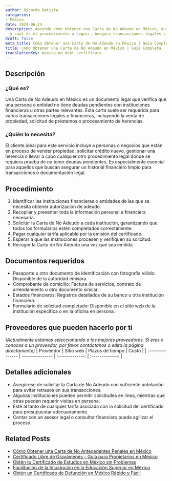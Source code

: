 ```yaml
---
author: Ricardo Batista
categories:
- Mexico
date: 2024-06-24
description: Aprende cómo obtener una Carta de No Adeudo en México, quién la necesita
  y cuál es el procedimiento a seguir. Asegura transacciones legales sin deudas.
draft: false
meta_title: Cómo Obtener una Carta de No Adeudo en México | Guía Completa
title: Cómo Obtener una Carta de No Adeudo en México | Guía Completa
translationKey: mexico-no_debt_certificate
---
```



## Descripción
### ¿Qué es?
Una Carta de No Adeudo en México es un documento legal que verifica que una persona o entidad no tiene deudas pendientes con instituciones financieras u otras partes relevantes. Esta carta suele ser requerida para varias transacciones legales o financieras, incluyendo la venta de propiedad, solicitud de préstamos o procesamiento de herencias.

### ¿Quién lo necesita?
El cliente ideal para este servicio incluye a personas o negocios que están en proceso de vender propiedad, solicitar crédito nuevo, gestionar una herencia o llevar a cabo cualquier otro procedimiento legal donde se requiera prueba de no tener deudas pendientes. Es especialmente esencial para aquellos que buscan asegurar un historial financiero limpio para transacciones o documentación legal.

## Procedimiento

1. Identificar las instituciones financieras o entidades de las que se necesita obtener autorización de adeudo.
2. Recopilar y presentar toda la información personal e financiera necesaria.
3. Solicitar la Carta de No Adeudo a cada institución, garantizando que todos los formularios estén completados correctamente.
4. Pagar cualquier tarifa aplicable por la emisión del certificado.
5. Esperar a que las instituciones procesen y verifiquen su solicitud.
6. Recoger la Carta de No Adeudo una vez que sea emitida.

## Documentos requeridos

- Pasaporte u otro documento de identificación con fotografía válido: Disponible de la autoridad emisora.
- Comprobante de domicilio: Factura de servicios, contrato de arrendamiento u otro documento similar.
- Estados financieros: Registros detallados de su banco u otra institución financiera.
- Formulario de solicitud completado: Disponible en el sitio web de la institución específica o en la oficina en persona.

## Proveedores que pueden hacerlo por ti
_(Actualmente estamos seleccionando a los mejores proveedores. Si eres o conoces a un proveedor, por favor contáctanos o edita la página directamente)_
| Proveedor        |     Sitio web     |     Plazos de tiempo    |       Costo      |
| --------------- | --------------- |  :-------------: | :-------------: |

## Detalles adicionales

- Asegúrese de solicitar la Carta de No Adeudo con suficiente antelación para evitar retrasos en sus transacciones.
- Algunas instituciones pueden permitir solicitudes en línea, mientras que otras pueden requerir visitas en persona.
- Esté al tanto de cualquier tarifa asociada con la solicitud del certificado para presupuestar adecuadamente.
- Contar con un asesor legal o consultor financiero puede agilizar el proceso.
## Related Posts

- [Cómo Obtener una Carta de No Antecedentes Penales en México](https://tramitit.com/es/guides/mexico/constancia_de_no_antecedentes_penales/)
- [Certificado Libre de Gravámenes - Guía para Propietarios en México](https://tramitit.com/es/guides/mexico/certificado_de_libertad_de_gravamen/)
- [Obtén tu Certificado de Estudios en México sin Problemas](https://tramitit.com/es/guides/mexico/certificado_de_estudios/)
- [Facilitación de la Inscripción en la Educación Superior en México](https://tramitit.com/es/guides/mexico/inscripci%C3%B3n_a_educaci%C3%B3n_superior/)
- [Obtén un Certificado de Defunción en México Rápido y Fácil](https://tramitit.com/es/guides/mexico/acta_de_defunci%C3%B3n/)
